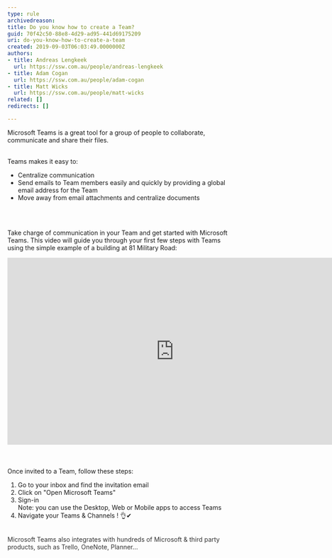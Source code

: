```yaml
---
type: rule
archivedreason: 
title: Do you know how to create a Team?
guid: 70f42c50-88e8-4d29-ad95-441d69175209
uri: do-you-know-how-to-create-a-team
created: 2019-09-03T06:03:49.0000000Z
authors:
- title: Andreas Lengkeek
  url: https://ssw.com.au/people/andreas-lengkeek
- title: Adam Cogan
  url: https://ssw.com.au/people/adam-cogan
- title: Matt Wicks
  url: https://ssw.com.au/people/matt-wicks
related: []
redirects: []

---
```



​​​​​​Microsoft Teams is a great tool for a group of people to collaborate, communicate and share their files.&#160;<div><br></div><div>Teams makes it easy to&#58;</div><div><ul><li>​​Centralize communication<br></li><li>Send emails to Team members easily and quickly by providing a global email address for the Team<br></li><li>Move away from email attachments and centralize documents<br></li></ul></div>
<br><excerpt class='endintro'></excerpt><br>
<p>Take charge of communication in your Team and get started with Microsoft Teams. This video will guide you through your first few steps with Teams using the simple example of a building at 81 Military&#160;Road​&#58;<br></p>
<div class="ms-rtestate-read ms-rte-embedcode ms-rte-embedil ms-rtestate-notify s4-wpActive" unselectable="on"> 
   <iframe width="750" height="422" src="https&#58;//www.youtube.com/embed/blSJnmJcwnI" frameborder="0"></iframe>&#160;</div>
<br>
<div>
   <br>
</div><div>Once invited to a Team, follow these steps&#58;</div><div><ol><li>​Go to your inbox and find the invitation email<br></li><li>Click on &quot;Open Microsoft Teams&quot;<br></li><li>Sign-in<br>Note&#58; you can use the Desktop, Web or Mobile apps to access Teams<br></li><li>Navigate your Teams &amp; Channels !&#160;​&#128076;✔<br></li></ol><div>
      <br>
   </div><div>
      <font color="#333333">Microsoft Teams also integrates with hundreds of Microsoft &amp; third party products, such as Trello, OneNote, Planner...</font></div>​<br><br></div>


